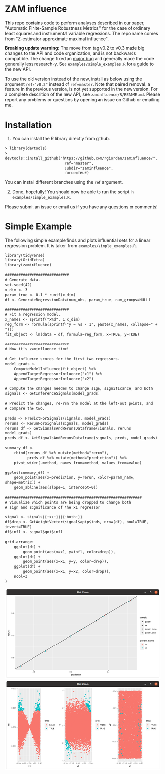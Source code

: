 # ZAM influence

This repo contains code to perform analyses described in our paper, "Automatic
Finite-Sample Robustness Metrics," for the case of ordinary least squares and
instrumental variable regressions. The repo name comes from "Z-estimator
approximate maximal influence".

**Breaking update warning:**
The move from tag v0.2 to v0.3 made big changes to the API and
code organization, and is not backwards compatible.  The change fixed
an [major bug](https://github.com/rgiordan/zaminfluence/issues/20)
and generally made the code generally less research-y.  See
`examples/simple_examples.R` for a guide to the new API.

To use the old version instead of the new,
install as below using the argument `ref="v0.2"` instead of `ref=master`.
Note that paired
removal, a feature in the previous version, is not yet supported in the new
version.  For a complete descrition of the new API, see
`zaminfluence/R/README.md`.   Please report any problems or questions by
opening an issue on Github or emailing me.

# Installation

1. You can install the R library directly from github.
```
> library(devtools)
> devtools::install_github("https://github.com/rgiordan/zaminfluence/",
                           ref="master",
                           subdir="zaminfluence",
                           force=TRUE)
```

You can install different branches using the `ref` argument.

2. Done, hopefully!  You should now be able to run the script in
   `examples/simple_examples.R`.

Please submit an issue or email us if you have any questions or comments!

# Simple Example

The following simple example finds and plots influential
sets for a linear regression problem.  It is taken from
`examples/simple_examples.R`.

```
library(tidyverse)
library(GridExtra)
library(zaminfluence)

#############################
# Generate data.
set.seed(42)
x_dim <- 3
param_true <- 0.1 * runif(x_dim)
df <- GenerateRegressionData(num_obs, param_true, num_groups=NULL)

#############################
# Fit a regression model.
x_names <- sprintf("x%d", 1:x_dim)
reg_form <- formula(sprintf("y ~ %s - 1", paste(x_names, collapse=" + ")))
fit_object <- lm(data = df, formula=reg_form, x=TRUE, y=TRUE)

#############################
# Now it's zaminfluence time!

# Get influence scores for the first two regressors.
model_grads <-
    ComputeModelInfluence(fit_object) %>%
    AppendTargetRegressorInfluence("x1") %>%
    AppendTargetRegressorInfluence("x2")

# Compute the changes needed to change sign, significance, and both
signals <- GetInferenceSignals(model_grads)

# Predict the changes, re-run the model at the left-out points, and
# compare the two.

preds <- PredictForSignals(signals, model_grads)
reruns <- RerunForSignals(signals, model_grads)
reruns_df <- GetSignalsAndRerunsDataframe(signals, reruns, model_grads)
preds_df <- GetSignalsAndRerunsDataframe(signals, preds, model_grads)

summary_df <-
    rbind(reruns_df %>% mutate(method="rerun"),
          preds_df %>% mutate(method="prediction")) %>%
    pivot_wider(-method, names_from=method, values_from=value)

ggplot(summary_df) +
    geom_point(aes(x=prediction, y=rerun, color=param_name, shape=metric)) +
    geom_abline(aes(slope=1, intercept=0))

##############################################################
# Visualize which points are being dropped to change both
# sign and significance of the x1 regressor

signal <- signals[["x1"]][["both"]]
df$drop <- GetWeightVector(signal$apip$inds, nrow(df), bool=TRUE, invert=TRUE)
df$infl <- signal$qoi$infl

grid.arrange(
    ggplot(df) +
        geom_point(aes(x=x1, y=infl, color=drop)),
    ggplot(df) +
        geom_point(aes(x=x1, y=y, color=drop)),
    ggplot(df) +
        geom_point(aes(x=x1, y=x2, color=drop)),
    ncol=3
)
```

![rerun plot](examples/rerun_vs_pred.png)
![dropped points](examples/dropped_points.png)
